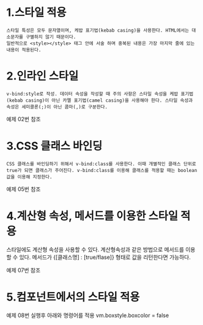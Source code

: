# 1.스타일 적용
```
스타일 특성은 모두 문자열이며, 케밥 표기법(kebab casing)을 사용한다. HTML에서는 대소문자를 구별하지 않기 때문이다.
일반적으로 <style></style> 태그 안에 서술 하며 중복된 내용은 가장 마지막 줄에 있는 내용이 적용된다.
```

# 2.인라인 스타일
```
v-bind:style로 작성. 데이터 속성을 작성할 때 주의 사항은 스타일 속성을 케밥 표기법(kebab casing)이 아닌 카멜 표기법(camel casing)을 사용해야 한다. 스타일 속성과 속성은 세미콜론(;)이 아닌 콤마(,)로 구분한다.
```
예제 02번 참조

# 3.CSS 클래스 바인딩
```
CSS 클래스를 바인딩하기 위해서 v-bind:class를 사용한다. 이때 개별적인 클래스 단위로 true가 되면 클래스가 주어진다. v-bind:class를 이용해 클래스를 적용할 때는 boolean값을 이용해 지정한다.
```
예제 05번 참조

# 4.계산형 속성, 메서드를 이용한 스타일 적용
스타일에도 계산형 속성을 사용할 수 있다.
계산형속성과 같은 방법으로 메서드를 이용할 수 있다. 메서드가 {[클래스명] : [true/flase]} 형태로 값을 리턴한다면 가능하다.

예제 07번 참조

# 5.컴포넌트에서의 스타일 적용
예제 08번 실행후 아래와 명령어를 적용
vm.boxstyle.boxcolor = false 